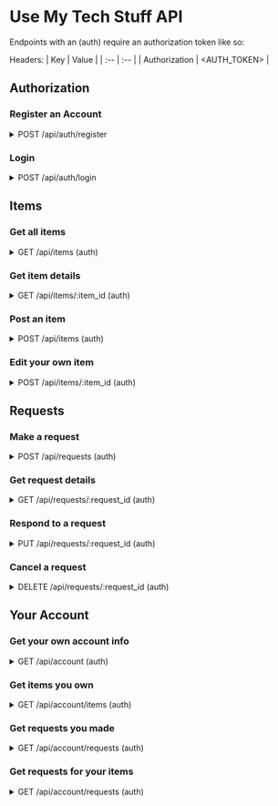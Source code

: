 # Use My Tech Stuff API

Endpoints with an (auth) require an authorization token like so: 

Headers:
| Key | Value |
| :-- | :-- |
| Authorization | <AUTH_TOKEN> |

## Authorization

### Register an Account

<details>
  <summary>
    POST /api/auth/register
  </summary>

  Body:
  | Parameter | Type | Notes |
  | :-- | :-- | :-- |
  | username | string | (required) |
  | password | string | (required) |
  | email | string | (required) |
  | role | string | "user" or "renter" (defaults to "user") |

  Response:
  ```
  { token: <AUTH_TOKEN> }
  ```
</details>

### Login

<details>
  <summary>
    POST /api/auth/login
  </summary> 

  Body:
  | Parameter | Type | Notes |
  | :-- | :-- | :-- |
  | username | string | (required) |
  | password | string | (required) |

  Response:
  ```
  { token: <AUTH_TOKEN> }
  ```
</details>

## Items

### Get all items

<details>
  <summary>
    GET /api/items (auth)
  </summary>

  Response:
  ```
  [
    {
      item_id: 1,
      name: "Television",
      owner: "Iron Man",
      rented_by: "Thor",
    },
    {
      item_id: 2,
      name: "Camera",
      owner: "Spiderman",
      rented_by: null
    },
    ...
  ]
  ```
</details>

### Get item details

<details>
  <summary>
    GET /api/items/:item_id (auth)
  </summary>

  Response:
  ```
  {
    item_id: 1,
    name: "Television",
    owner: { user_id: 1, username: "Iron Man" },
    rented_by: { user_id: 2, username: "Captain America" }
  }
  ```
</details>

### Post an item

<details>
  <summary>
    POST /api/items (auth)
  </summary>
  
  | Parameter | Type | Notes |
  | :-- | :-- | :-- |
  | name | string | (required) |
  | description | string | |
</details>

### Edit your own item

<details>
  <summary>
    POST /api/items/:item_id (auth)
  </summary>
  
  | Parameter | Type | Notes |
  | :-- | :-- | :-- |
  | name | string | |
  | description | string | |
</details>

## Requests

### Make a request

<details>
  <summary>
    POST /api/requests (auth)
  </summary>
  
  Body:
  | Parameter | Type | Notes |
  | :-- | :-- | :-- |
  | item_id | int | (required) |
</details>

### Get request details

<details>
  <summary>
    GET /api/requests/:request_id (auth)
  </summary>
  
  Response:
  ```
  {
    request_id: 1,
    item: { item_id: 1, name: "Television", "owner_id": 1 },
    
  }
  ```
</details>

### Respond to a request

<details>
  <summary>
    PUT /api/requests/:request_id (auth)
  </summary>
  
  Can only be performed by the owner of the item.
  
  Body:
  | Parameter | Type | Notes |
  | :-- | :-- | :-- |
  | status | string | "accept" or "decline" (required) |
</details>

### Cancel a request

<details>
  <summary>
    DELETE /api/requests/:request_id (auth)
  </summary>
  
  Can only be performed by the one who made the request.
  
  Response: The request that was deleted
  ```
  {
    request_id: 0,
    item_id: 1
  }
  ```
</details>

## Your Account

### Get your own account info

<details>
  <summary>
    GET /api/account (auth)
  </summary>

  Response:
  ```
  {
    user_id: 1,
    username: "Iron Man",
    role: "renter"
  }
  ```
</details>

### Get items you own

<details>
  <summary>
    GET /api/account/items (auth)
  </summary>

  Response:
  ```
  [
    {
      item_id: 1,
      name: "Television",
      available: false
    }
    ...
  ]
  ```
</details>

### Get requests you made

<details>
  <summary>
    GET /api/account/requests (auth)
  </summary>

  Response:
  ```
  [
    { request_id: 1, item_id: 1, owner: "Superman" },
    { request_id: 2, item_id: 3, owner: "Batman" },
    ...
  ]
  ```
</details>

### Get requests for your items

<details>
  <summary>
    GET /api/account/requests (auth)
  </summary>

  Response:
  ```
  [
    { request_id: 1, item_id: 1, requester: "Iron Man" },
    { request_id: 2, item_id: 3, requester: "Captain America" },
    ...
  ]
  ```
</details>
